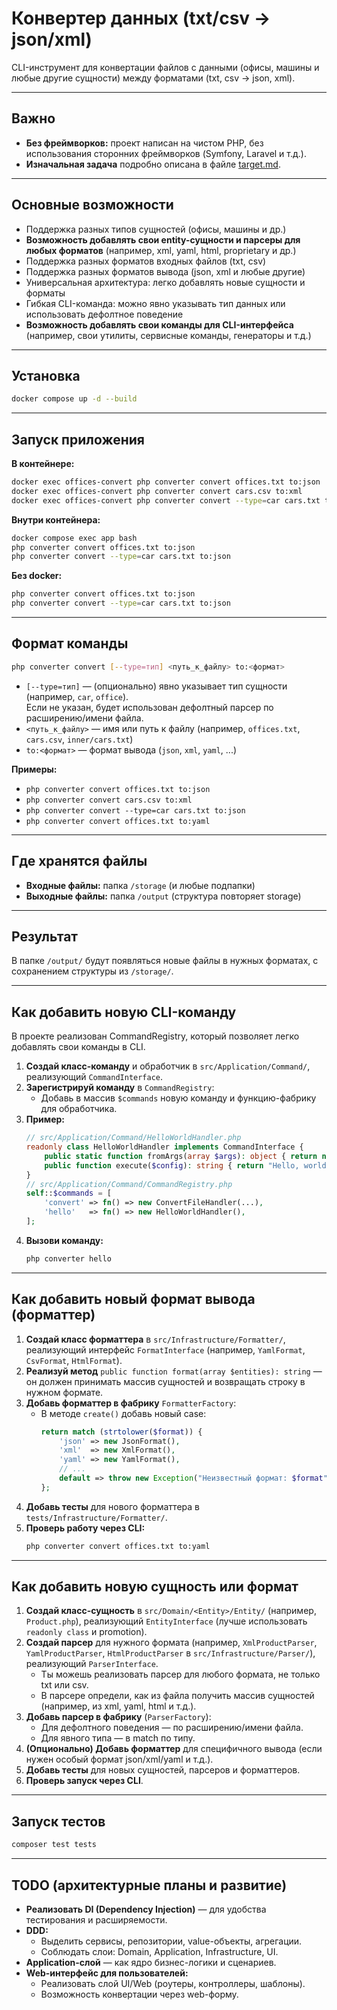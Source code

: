 # Конвертер данных (txt/csv → json/xml)

CLI-инструмент для конвертации файлов с данными (офисы, машины и любые другие сущности) между форматами (txt, csv → json, xml).

---

## Важно

- **Без фреймворков:** проект написан на чистом PHP, без использования сторонних фреймворков (Symfony, Laravel и т.д.).
- **Изначальная задача** подробно описана в файле [target.md](./target.md).

---

## Основные возможности

- Поддержка разных типов сущностей (офисы, машины и др.)
- **Возможность добавлять свои entity-сущности и парсеры для любых форматов** (например, xml, yaml, html, proprietary и др.)
- Поддержка разных форматов входных файлов (txt, csv)
- Поддержка разных форматов вывода (json, xml и любые другие)
- Универсальная архитектура: легко добавлять новые сущности и форматы
- Гибкая CLI-команда: можно явно указывать тип данных или использовать дефолтное поведение
- **Возможность добавлять свои команды для CLI-интерфейса** (например, свои утилиты, сервисные команды, генераторы и т.д.)

---

## Установка

```bash
docker compose up -d --build
```

---

## Запуск приложения

**В контейнере:**
```bash
docker exec offices-convert php converter convert offices.txt to:json
docker exec offices-convert php converter convert cars.csv to:xml
docker exec offices-convert php converter convert --type=car cars.txt to:json
```

**Внутри контейнера:**
```bash
docker compose exec app bash
php converter convert offices.txt to:json
php converter convert --type=car cars.txt to:json
```

**Без docker:**
```bash
php converter convert offices.txt to:json
php converter convert --type=car cars.txt to:json
```

---

## Формат команды

```bash
php converter convert [--type=тип] <путь_к_файлу> to:<формат>
```

- `[--type=тип]` — (опционально) явно указывает тип сущности (например, `car`, `office`).  
  Если не указан, будет использован дефолтный парсер по расширению/имени файла.
- `<путь_к_файлу>` — имя или путь к файлу (например, `offices.txt`, `cars.csv`, `inner/cars.txt`)
- `to:<формат>` — формат вывода (`json`, `xml`, `yaml`, ...)

**Примеры:**
- `php converter convert offices.txt to:json`
- `php converter convert cars.csv to:xml`
- `php converter convert --type=car cars.txt to:json`
- `php converter convert offices.txt to:yaml`

---

## Где хранятся файлы

- **Входные файлы:** папка `/storage` (и любые подпапки)
- **Выходные файлы:** папка `/output` (структура повторяет storage)

---

## Результат

В папке `/output/` будут появляться новые файлы в нужных форматах, с сохранением структуры из `/storage/`.

---

## Как добавить новую CLI-команду

В проекте реализован CommandRegistry, который позволяет легко добавлять свои команды в CLI.

1. **Создай класс-команду** и обработчик в `src/Application/Command/`, реализующий `CommandInterface`.
2. **Зарегистрируй команду** в `CommandRegistry`:
    - Добавь в массив `$commands` новую команду и функцию-фабрику для обработчика.
3. **Пример:**
   ```php
   // src/Application/Command/HelloWorldHandler.php
   readonly class HelloWorldHandler implements CommandInterface {
       public static function fromArgs(array $args): object { return new \stdClass(); }
       public function execute($config): string { return "Hello, world!"; }
   }
   // src/Application/Command/CommandRegistry.php
   self::$commands = [
       'convert' => fn() => new ConvertFileHandler(...),
       'hello'   => fn() => new HelloWorldHandler(),
   ];
   ```
4. **Вызови команду:**
   ```bash
   php converter hello
   ```

---

## Как добавить новый формат вывода (форматтер)

1. **Создай класс форматтера** в `src/Infrastructure/Formatter/`, реализующий интерфейс `FormatInterface` (например, `YamlFormat`, `CsvFormat`, `HtmlFormat`).
2. **Реализуй метод** `public function format(array $entities): string` — он должен принимать массив сущностей и возвращать строку в нужном формате.
3. **Добавь форматтер в фабрику** `FormatterFactory`:
    - В методе `create()` добавь новый case:
      ```php
      return match (strtolower($format)) {
          'json' => new JsonFormat(),
          'xml'  => new XmlFormat(),
          'yaml' => new YamlFormat(),
          // ...
          default => throw new Exception("Неизвестный формат: $format"),
      };
      ```
4. **Добавь тесты** для нового форматтера в `tests/Infrastructure/Formatter/`.
5. **Проверь работу через CLI:**
   ```bash
   php converter convert offices.txt to:yaml
   ```

---

## Как добавить новую сущность или формат

1. **Создай класс-сущность** в `src/Domain/<Entity>/Entity/` (например, `Product.php`), реализующий `EntityInterface` (лучше использовать `readonly class` и promotion).
2. **Создай парсер** для нужного формата (например, `XmlProductParser`, `YamlProductParser`, `HtmlProductParser` в `src/Infrastructure/Parser/`), реализующий `ParserInterface`.
   - Ты можешь реализовать парсер для любого формата, не только txt или csv.
   - В парсере определи, как из файла получить массив сущностей (например, из xml, yaml, html и т.д.).
3. **Добавь парсер в фабрику** (`ParserFactory`):
   - Для дефолтного поведения — по расширению/имени файла.
   - Для явного типа — в match по типу.
4. **(Опционально) Добавь форматтер** для специфичного вывода (если нужен особый формат json/xml/yaml и т.д.).
5. **Добавь тесты** для новых сущностей, парсеров и форматтеров.
6. **Проверь запуск через CLI**.

---

## Запуск тестов

```bash
composer test tests
```

---

## TODO (архитектурные планы и развитие)

- **Реализовать DI (Dependency Injection)** — для удобства тестирования и расширяемости.
- **DDD:**
  - Выделить сервисы, репозитории, value-объекты, агрегации.
  - Соблюдать слои: Domain, Application, Infrastructure, UI.
- **Application-слой** — как ядро бизнес-логики и сценариев.
- **Web-интерфейс для пользователей:**
  - Реализовать слой UI/Web (роутеры, контроллеры, шаблоны).
  - Возможность конвертации через web-форму.

